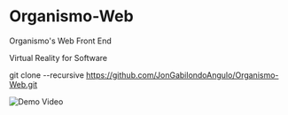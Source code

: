 # Organismo-Web
Organismo's Web Front End

Virtual Reality for Software


git clone --recursive https://github.com/JonGabilondoAngulo/Organismo-Web.git

![Demo Video](https://j.gifs.com/zm2J1Y.gif)

